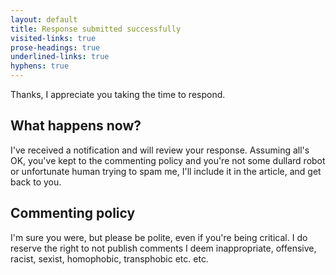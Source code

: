 ```yaml
---
layout: default
title: Response submitted successfully
visited-links: true
prose-headings: true
underlined-links: true
hyphens: true
---
```


Thanks, I appreciate you taking the time to respond.

## What happens now?

I've received a notification and will review your response. Assuming all's OK, you've kept to the commenting policy and you're not some dullard robot or unfortunate human trying to spam me, I'll include it in the article, and get back to you.

## Commenting policy

I'm sure you were, but please be polite, even if you're being critical. I do reserve the right to not publish comments I deem inappropriate, offensive, racist, sexist, homophobic, transphobic etc. etc.
